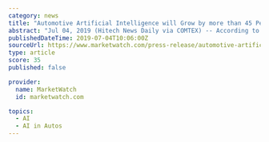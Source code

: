 ```yaml
---
category: news
title: "Automotive Artificial Intelligence will Grow by more than 45 Percent through 2025"
abstract: "Jul 04, 2019 (Hitech News Daily via COMTEX) -- According to the report published by Allied Market Research, the global automotive artificial intelligence market contributed ... Tesla Inc., Waymo, BMW, Intel Corporation, Otto Motors, IBM Corporation ..."
publishedDateTime: 2019-07-04T10:06:00Z
sourceUrl: https://www.marketwatch.com/press-release/automotive-artificial-intelligence-will-grow-by-more-than-45-percent-through-2025-2019-07-04
type: article
score: 35
published: false

provider:
  name: MarketWatch
  id: marketwatch.com

topics:
  - AI
  - AI in Autos
---
```

